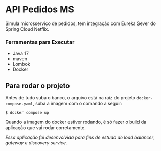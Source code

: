 #  API Pedidos MS

Simula microsserviço de pedidos, tem integração com
Eureka Sever do Spring Cloud Netflix.

### Ferramentas para Executar

- Java 17
- maven
- Lombok
- Docker

## Para rodar o projeto
Antes de tudo suba o banco, o arquivo está na raiz do projeto `docker-compose.yaml`,
suba a imagem com o comando a seguir:

    $ docker compose up

Quando a imagem do docker estiver rodando, é só fazer o build da aplicação que vai rodar corretamente.


_Essa aplicação foi desenvolvida para fins de estudo de load balancer, gateway e discovery service._

